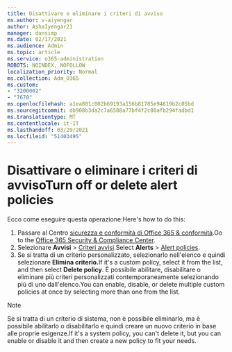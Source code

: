 ```yaml
---
title: Disattivare o eliminare i criteri di avviso
ms.author: v-aiyengar
author: AshaIyengar21
manager: dansimp
ms.date: 02/17/2021
ms.audience: Admin
ms.topic: article
ms.service: o365-administration
ROBOTS: NOINDEX, NOFOLLOW
localization_priority: Normal
ms.collection: Adm_O365
ms.custom:
- "3200002"
- "7670"
ms.openlocfilehash: a1ea801c002b69193a156b81785e94619b2c05bd
ms.sourcegitcommit: db908b3da2c7a6508a77bf4f2c80afb294fadbd1
ms.translationtype: MT
ms.contentlocale: it-IT
ms.lasthandoff: 03/29/2021
ms.locfileid: "51403495"
---
```

# <a name="turn-off-or-delete-alert-policies"></a><span data-ttu-id="2e48a-102">Disattivare o eliminare i criteri di avviso</span><span class="sxs-lookup"><span data-stu-id="2e48a-102">Turn off or delete alert policies</span></span>

<span data-ttu-id="2e48a-103">Ecco come eseguire questa operazione:</span><span class="sxs-lookup"><span data-stu-id="2e48a-103">Here's how to do this:</span></span>

1. <span data-ttu-id="2e48a-104">Passare al Centro [sicurezza e conformità di Office 365 & conformità](https://go.microsoft.com/fwlink/p/?linkid=2077143).</span><span class="sxs-lookup"><span data-stu-id="2e48a-104">Go to the [Office 365 Security & Compliance Center](https://go.microsoft.com/fwlink/p/?linkid=2077143).</span></span>
1. <span data-ttu-id="2e48a-105">Selezionare **Avvisi**  >  [Criteri avvisi](https://go.microsoft.com/fwlink/?linkid=2103208).</span><span class="sxs-lookup"><span data-stu-id="2e48a-105">Select **Alerts** > [Alert policies](https://go.microsoft.com/fwlink/?linkid=2103208).</span></span>
1. <span data-ttu-id="2e48a-106">Se si tratta di un criterio personalizzato, selezionarlo nell'elenco e quindi selezionare **Elimina criterio.**</span><span class="sxs-lookup"><span data-stu-id="2e48a-106">If it's a custom policy, select it from the list, and then select **Delete policy**.</span></span> <span data-ttu-id="2e48a-107">È possibile abilitare, disabilitare o eliminare più criteri personalizzati contemporaneamente selezionando più di uno dall'elenco.</span><span class="sxs-lookup"><span data-stu-id="2e48a-107">You can enable, disable, or delete multiple custom policies at once by selecting more than one from the list.</span></span>

> [!NOTE]
> <span data-ttu-id="2e48a-108">Se si tratta di un criterio di sistema, non è possibile eliminarlo, ma è possibile abilitarlo o disabilitarlo e quindi creare un nuovo criterio in base alle proprie esigenze.</span><span class="sxs-lookup"><span data-stu-id="2e48a-108">If it's a system policy, you can't delete it, but you can enable or disable it and then create a new policy to fit your needs.</span></span>
